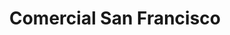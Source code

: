 ---
title: "Comercial San Francisco"
url: /san-miguel/comercial-san-francisco/
shop: supermercado
---